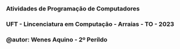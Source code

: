 ### Atividades de Programação de Computadores
### UFT - Lincenciatura em Computação - Arraias - TO - 2023
### @autor: Wenes Aquino  - 2º Períldo
